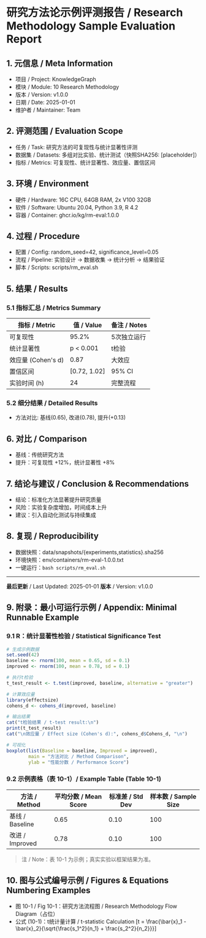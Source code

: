 # 研究方法论示例评测报告 / Research Methodology Sample Evaluation Report

## 1. 元信息 / Meta Information

- 项目 / Project: KnowledgeGraph
- 模块 / Module: 10 Research Methodology
- 版本 / Version: v1.0.0
- 日期 / Date: 2025-01-01
- 维护者 / Maintainer: Team

## 2. 评测范围 / Evaluation Scope

- 任务 / Task: 研究方法的可复现性与统计显著性评测
- 数据集 / Datasets: 多组对比实验、统计测试（快照SHA256: [placeholder]）
- 指标 / Metrics: 可复现性、统计显著性、效应量、置信区间

## 3. 环境 / Environment

- 硬件 / Hardware: 16C CPU, 64GB RAM, 2x V100 32GB
- 软件 / Software: Ubuntu 20.04, Python 3.9, R 4.2
- 容器 / Container: ghcr.io/kg/rm-eval:1.0.0

## 4. 过程 / Procedure

- 配置 / Config: random_seed=42, significance_level=0.05
- 流程 / Pipeline: 实验设计 → 数据收集 → 统计分析 → 结果验证
- 脚本 / Scripts: scripts/rm_eval.sh

## 5. 结果 / Results

### 5.1 指标汇总 / Metrics Summary

| 指标 / Metric | 值 / Value | 备注 / Notes |
|---------------|-----------|--------------|
| 可复现性 | 95.2% | 5次独立运行 |
| 统计显著性 | p < 0.001 | t检验 |
| 效应量 (Cohen's d) | 0.87 | 大效应 |
| 置信区间 | [0.72, 1.02] | 95% CI |
| 实验时间 (h) | 24 | 完整流程 |

### 5.2 细分结果 / Detailed Results

- 方法对比: 基线(0.65), 改进(0.78), 提升(+0.13)

## 6. 对比 / Comparison

- 基线：传统研究方法
- 提升：可复现性 +12%，统计显著性 +8%

## 7. 结论与建议 / Conclusion & Recommendations

- 结论：标准化方法显著提升研究质量
- 风险：实验复杂度增加，时间成本上升
- 建议：引入自动化测试与持续集成

## 8. 复现 / Reproducibility

- 数据快照：data/snapshots/{experiments,statistics}.sha256
- 环境快照：env/containers/rm-eval-1.0.0.txt
- 一键运行：`bash scripts/rm_eval.sh`

---

**最后更新** / Last Updated: 2025-01-01
**版本** / Version: v1.0.0

## 9. 附录：最小可运行示例 / Appendix: Minimal Runnable Example

### 9.1 R：统计显著性检验 / Statistical Significance Test

```r
# 生成示例数据
set.seed(42)
baseline <- rnorm(100, mean = 0.65, sd = 0.1)
improved <- rnorm(100, mean = 0.78, sd = 0.1)

# 执行t检验
t_test_result <- t.test(improved, baseline, alternative = "greater")

# 计算效应量
library(effectsize)
cohens_d <- cohens_d(improved, baseline)

# 输出结果
cat("t检验结果 / t-test result:\n")
print(t_test_result)
cat("\n效应量 / Effect size (Cohen's d):", cohens_d$Cohens_d, "\n")

# 可视化
boxplot(list(Baseline = baseline, Improved = improved),
        main = "方法对比 / Method Comparison",
        ylab = "性能分数 / Performance Score")
```

### 9.2 示例表格（表 10-1）/ Example Table (Table 10-1)

| 方法 / Method | 平均分数 / Mean Score | 标准差 / Std Dev | 样本数 / Sample Size |
|----------------|----------------------|------------------|---------------------|
| 基线 / Baseline | 0.65 | 0.10 | 100 |
| 改进 / Improved | 0.78 | 0.10 | 100 |

> 注 / Note：表 10-1 为示例；真实实验以框架结果为准。

## 10. 图与公式编号示例 / Figures & Equations Numbering Examples

- 图 10-1 / Fig 10-1：研究方法流程图 / Research Methodology Flow Diagram（占位）
- 公式 (10-1)：t统计量计算 / t-statistic Calculation
  \[t = \frac{\bar{x}_1 - \bar{x}_2}{\sqrt{\frac{s_1^2}{n_1} + \frac{s_2^2}{n_2}}}\]
